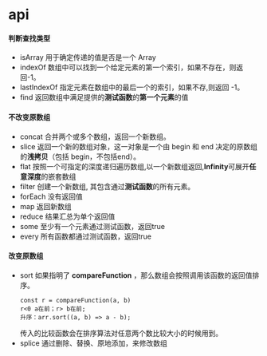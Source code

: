 # api
#### 判断查找类型
- isArray
  用于确定传递的值是否是一个 Array
- indexOf
  数组中可以找到一个给定元素的第一个索引，如果不存在，则返回-1。
- lastIndexOf
  指定元素在数组中的最后一个的索引，如果不存,则返回 -1。  
- find
  返回数组中满足提供的**测试函数**的**第一个元素**的值
#### 不改变原数组  
- concat 
  合并两个或多个数组，返回一个新数组。
- slice
  返回一个新的数组对象，这一对象是一个由 begin 和 end 决定的原数组的**浅拷贝**（包括 begin，不包括end）。
- flat
  按照一个可指定的深度递归遍历数组,以一个新数组返回,**Infinity**可展开**任意深度**的嵌套数组  
- filter
  创建一个新数组, 其包含通过**测试函数**的所有元素。  
- forEach
  没有返回值
- map
  返回新数组
- reduce
  结果汇总为单个返回值 
- some
  至少有一个元素通过测试函数，返回true
- every
  所有函数都通过测试函数，返回true
#### 改变原数组  
- sort 
  如果指明了 **compareFunction** ，那么数组会按照调用该函数的返回值排序。
  ```
  const r = compareFunction(a, b)
  r<0 a在前；r> b在前;
  升序：arr.sort((a, b) => a - b);
  ```
  传入的比较函数会在排序算法对任意两个数比较大小的时候用到。
- splice 
  通过删除、替换、原地添加，来修改数组
  